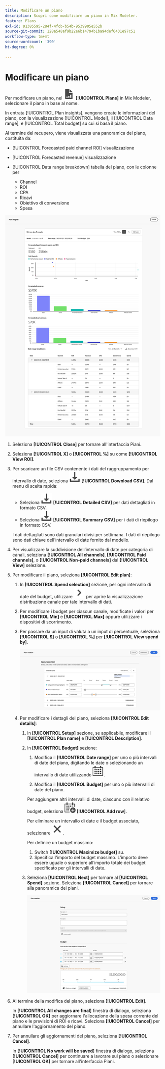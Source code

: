 ```yaml
---
title: Modificare un piano
description: Scopri come modificare un piano in Mix Modeler.
feature: Plans
exl-id: 91385595-284f-4fcb-b54b-9539905e552b
source-git-commit: 128a548af9b22e6b14794b1ba94def6431e97c51
workflow-type: tm+mt
source-wordcount: '390'
ht-degree: 0%

---
```


# Modificare un piano

Per modificare un piano, nel ![PLan](../assets/icons/FileChart.svg) **[!UICONTROL Plans]** in Mix Modeler, selezionare il piano in base al nome.

In entrata [!UICONTROL Plan insights], vengono create le informazioni del piano, con la visualizzazione [!UICONTROL Model], il [!UICONTROL Data range], e [!UICONTROL Total budget] su cui si basa il piano.

Al termine del recupero, viene visualizzata una panoramica del piano, costituita da:

- [!UICONTROL Forecasted paid channel ROI] visualizzazione
- [!UICONTROL Forecasted revenue] visualizzazione
- [!UICONTROL Data range breakdown] tabella del piano, con le colonne per

   - Channel
   - ROI
   - CPA
   - Ricavi
   - Obiettivo di conversione
   - Spesa

![Panoramica di un piano](../assets/overview-plan.png)

1. Seleziona **[!UICONTROL Close]** per tornare all&#39;interfaccia Piani.

1. Seleziona **[!UICONTROL X]** o **[!UICONTROL  %]** su come **[!UICONTROL View ROI]**.

1. Per scaricare un file CSV contenente i dati del raggruppamento per intervallo di date, seleziona ![Scarica](../assets/icons/Download.svg) **[!UICONTROL Download CSV]**. Dal menu di scelta rapida:

   - Seleziona ![Scarica](../assets/icons/Download.svg) **[!UICONTROL Detailed CSV]** per dati dettagliati in formato CSV.
   - Seleziona ![Scarica](../assets/icons/Download.svg) **[!UICONTROL Summary CSV]** per i dati di riepilogo in formato CSV.

   I dati dettagliati sono dati granulari divisi per settimana. I dati di riepilogo sono dati chiave dell’intervallo di date fornito dal modello.

1. Per visualizzare la suddivisione dell’intervallo di date per categoria di canali, seleziona **[!UICONTROL All channels]**, **[!UICONTROL Paid channels]**, o **[!UICONTROL Non-paid channels]** dal **[!UICONTROL View]** selezione.

1. Per modificare il piano, seleziona **[!UICONTROL Edit plan]**:

   1. In **[!UICONTROL Spend selection]** sezione, per ogni intervallo di date del budget, utilizzare ![Freccia](../assets/icons/ChevronRight.svg) per aprire la visualizzazione distribuzione canale per tale intervallo di dati.

   1. Per modificare i budget per ciascun canale, modificate i valori per **[!UICONTROL Min]** e **[!UICONTROL Max]** oppure utilizzare i dispositivi di scorrimento.

   1. Per passare da un input di valuta a un input di percentuale, seleziona **[!UICONTROL $]** o **[!UICONTROL %]** per **[!UICONTROL View spend by]**.

      ![Selezione spesa](../assets/spend-selection.png)

   1. Per modificare i dettagli del piano, seleziona **[!UICONTROL Edit details]**:

      1. In **[!UICONTROL Setup]** sezione, se applicabile, modificare il **[!UICONTROL Plan name]** e **[!UICONTROL Description]**.

      1. In **[!UICONTROL Budget]** sezione:

         1. Modifica il **[!UICONTROL Date range]** per uno o più intervalli di date del piano, digitando le date o selezionando un intervallo di date utilizzando ![Calendario](../assets/icons/Calendar.svg).

         1. Modifica il **[!UICONTROL Budget]** per uno o più intervalli di date del piano.

         Per aggiungere altri intervalli di date, ciascuno con il relativo budget, seleziona ![CalendarAdd](../assets/icons/CalendarAdd.svg) **[!UICONTROL Add row]**.

         Per eliminare un intervallo di date e il budget associato, selezionare ![Chiudi](../assets/icons/Close.svg).

         Per definire un budget massimo:

         1. Switch **[!UICONTROL Maximize budget]** su.
         1. Specifica l&#39;importo del budget massimo. L’importo deve essere uguale o superiore all’importo totale dei budget specificato per gli intervalli di date.

      1. Seleziona **[!UICONTROL Next]** per tornare al **[!UICONTROL Spend]** sezione. Seleziona **[!UICONTROL Cancel]** per tornare alla panoramica dei piani.

         ![Dettagli piano](../assets/plan-details.png)


1. Al termine della modifica del piano, seleziona **[!UICONTROL Edit]**.

   In **[!UICONTROL All changes are final]** finestra di dialogo, seleziona **[!UICONTROL OK]** per aggiornare l&#39;allocazione della spesa corrente del piano e le previsioni di ROI e ricavi. Seleziona **[!UICONTROL Cancel]** per annullare l&#39;aggiornamento del piano.

1. Per annullare gli aggiornamenti del piano, seleziona **[!UICONTROL Cancel]**.

   In **[!UICONTROL No work will be saved]** finestra di dialogo, seleziona **[!UICONTROL Cancel]** per continuare a lavorare sul piano o selezionare **[!UICONTROL OK]** per tornare all&#39;interfaccia Piani.
